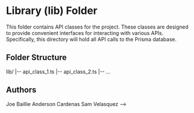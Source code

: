 # Library (lib) Folder

This folder contains API classes for the project. These classes are designed to provide convenient interfaces for interacting with various APIs.
Specifically, this directory will hold all API calls to the Prisma database.

## Folder Structure

lib/
|-- api_class_1.ts
|-- api_class_2.ts
|-- ...

<!-- Please fill out file names as you go -->

## Authors

Joe Baillie
Anderson Cardenas
Sam Velasquez
-->